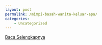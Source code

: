 ```yaml
---
layout: post
permalink: /mimpi-basah-wanita-keluar-apa/
categories:
    - Uncategorized
---
```


[Baca Selengkapnya](/01)